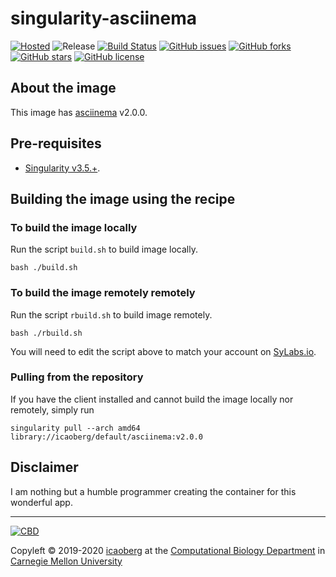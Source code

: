 # singularity-asciinema
[![Hosted](https://img.shields.io/badge/hosted-sylabs.io-green.svg)](https://cloud.sylabs.io/library/icaoberg/default/asciinema)
![Release](https://img.shields.io/badge/release-v2.0.0-green.svg)
[![Build Status](https://travis-ci.org/icaoberg/singularity-asciinema.svg?branch=master)](https://travis-ci.org/icaoberg/singularity-asciinema)
[![GitHub issues](https://img.shields.io/github/issues/icaoberg/singularity-asciinema.svg)](https://github.com/icaoberg/singularity-asciinema/issues)
[![GitHub forks](https://img.shields.io/github/forks/icaoberg/singularity-asciinema.svg)](https://github.com/icaoberg/singularity-asciinema/network)
[![GitHub stars](https://img.shields.io/github/stars/icaoberg/singularity-asciinema.svg)](https://github.com/icaoberg/singularity-asciinema/stargazers)
[![GitHub license](https://img.shields.io/badge/license-GPLv3-blue.svg)](https://www.gnu.org/licenses/quick-guide-gplv3.en.html)

## About the image
This image has [asciinema](https://asciinema.org/) v2.0.0.

## Pre-requisites

* [Singularity v3.5.+](https://sylabs.io/docs/).

## Building the image using the recipe

### To build the image locally
Run the script `build.sh` to build image locally.

```
bash ./build.sh
```

### To build the image remotely remotely
Run the script `rbuild.sh` to build image remotely.

```
bash ./rbuild.sh
```

You will need to edit the script above to match your account on [SyLabs.io](https://sylabs.io/).

### Pulling from the repository
If you have the client installed and cannot build the image locally nor remotely, simply run

```
singularity pull --arch amd64 library://icaoberg/default/asciinema:v2.0.0
```

## Disclaimer

I am nothing but a humble programmer creating the container for this wonderful app.

---
[![CBD](http://www.cbd.cmu.edu/wp-content/uploads/2017/07/wordpress-default.png)](http://www.cbd.cmu.edu)

Copyleft © 2019-2020 [icaoberg](http://www.andrew.cmu.edu/~icaoberg) at the [Computational Biology Department](http://www.cbd.cmu.edu) in [Carnegie Mellon University](http://www.cmu.edu)
